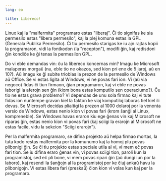 ```yaml
---
lang: eo

title: Libereco!
---
```


Linux kaj la "malfermita" programaro estas "liberaj". Ĉi tio signifas ke sia permesilo estas "libera permesilo", kaj la plej komuna estas la GPL (Ĝenerala Publika Permesilo). Ĉi tiu permesilo starigas ke iu ajn rajtas kopii la programaron, vidi la fontkodon (la "recepton"), modifi ĝin, kaj redisdoni ĝin kondiĉe ke ĝi tenas la permesilon GPL.

Do vi eble demandas vin: ĉu la libereco koncernas min? Imagu ke Microsoft malaperas morgaŭ (nu, eble tio ne okazos, sed kion pri ene de 5 jaroj, aŭ en 10?). Aŭ imagu ke ĝi subite trioblas la prezon de la permesilo de Windows aŭ Office. Se vi estas ligita al Windows, vi ne povas fari ion. Vi (aŭ via negoco) fidas ĉi tiun firmaon, ĝian programaron, kaj vi eble ne povas laborigi la aferojn sen ĝin (kiom bona estas komputilo sen operaciumo?). Ĉu tio ne estas grava problemo? Vi dependas de unu sola firmao kaj vi tute fidas ion nuntempe gravan kiel la fakton ke viaj komputiloj laboras tiel kiel ili devus. Se Microsoft decidas plialtigi la prezon al 1000 dolaroj por la venonta versio de Windows, estas nenio kion vi povas fari (krom ŝanĝi al Linux, kompreneble). Se Windows havas eraron kiu ege ĝenas vin kaj Microsoft ne riparas ĝin, estas nenio kion vi povas fari (kaj sciigi la erarojn al Microsoft ne estas facile, vidu la sekcion "Sciigi erarojn").

Per la malfermita programaro, se difina projekto aŭ helpa firmao mortas, la tuta kodo restas malfermita por la komunumo kaj la homoj plu povas plibonigi ĝin. Se ĉi tiu projekto estas speciale utila al vi, vi mem eĉ povas fari tion. Se iu difina eraro ĝenas vin, vi povas sciigi tion, paroli kun la programistoj, sed eĉ pli bone, vi mem povas ripari ĝin (aŭ dungi iun por la laboro), kaj resendi la ŝanĝojn al la programistoj por ke ĉiuj ankaŭ havu la plibonigojn. Vi estas libera fari (preskaŭ) ĉion kion vi volas kun kaj per la programaro.




